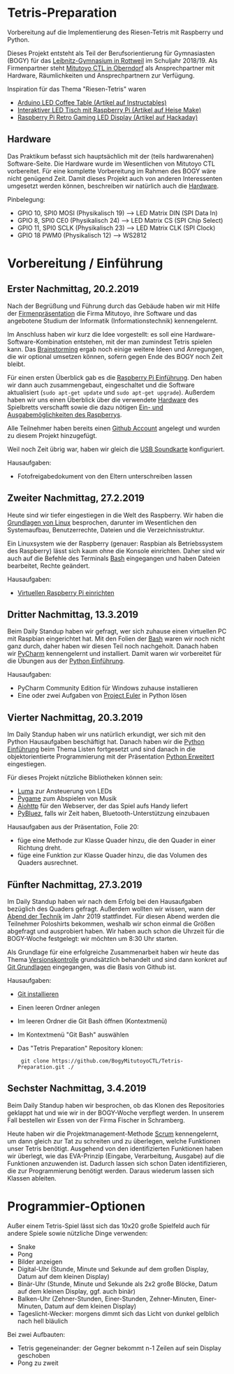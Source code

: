# Tetris-Preparation
Vorbereitung auf die Implementierung des Riesen-Tetris mit Raspberry und Python.

Dieses Projekt entsteht als Teil der Berufsorientierung für Gymnasiasten (BOGY) für das [Leibnitz-Gymnasium in Rottweil](https://lg.rw.schule-bw.de/home/?page_id=11268) im Schuljahr 2018/19. Als Firmenpartner steht [Mitutoyo CTL in Oberndorf](http://www.mitutoyo-ctl.de/de/karriere/ausbildungundstudium) als Ansprechpartner mit Hardware, Räumlichkeiten und Ansprechpartnern zur Verfügung.

Inspiration für das Thema "Riesen-Tetris" waren

* [Arduino LED Coffee Table (Artikel auf Instructables)](https://www.instructables.com/id/Arduino-LED-Coffee-Table/)
* [Interaktiver LED Tisch mit Raspberry Pi (Artikel auf Heise Make)](https://www.heise.de/make/meldung/Fleissarbeit-Interaktiver-LED-Tisch-mit-Raspberry-Pi-3619636.html)
* [Raspberry Pi Retro Gaming LED Display (Artikel auf Hackaday)](https://hackaday.io/project/11064-raspberry-pi-retro-gaming-led-display)

## Hardware

Das Praktikum befasst sich hauptsächlich mit der (teils hardwarenahen) Software-Seite. Die Hardware wurde im Wesentlichen von Mitutoyo CTL vorbereitet. Für eine komplette Vorbereitung im Rahmen des BOGY wäre nicht genügend Zeit. Damit dieses Projekt auch von anderen Interessenten umgesetzt werden können, beschreiben wir natürlich auch die [Hardware](Hardware.md).

Pinbelegung:

* GPIO 10, SPI0 MOSI (Physikalisch 19) --> LED Matrix DIN (SPI Data In)
* GPIO 8, SPI0 CE0 (Physikalisch 24) --> LED Matrix CS (SPI Chip Select)
* GPIO 11, SPI0 SCLK  (Physikalisch 23) --> LED Matrix CLK (SPI Clock)
* GPIO 18 PWM0 (Physikalisch 12) --> WS2812

# Vorbereitung / Einführung

## Erster Nachmittag, 20.2.2019

Nach der Begrüßung und Führung durch das Gebäude haben wir mit Hilfe der [Firmenpräsentation](Präsentationen/Firmenpräsentation_16_9.pptx) die Firma Mitutoyo, ihre Software und das angebotene Studium der Informatik (Informationstechnik) kennengelernt.

Im Anschluss haben wir kurz die Idee vorgestellt: es soll eine Hardware-Software-Kombination entstehen, mit der man zumindest Tetris spielen kann. Das [Brainstorming](Brainstorming.md) ergab noch einige weitere Ideen und Anregungen, die wir optional umsetzen können, sofern gegen Ende des BOGY noch Zeit bleibt.

Für einen ersten Überblick gab es die [Raspberry Pi Einführung](Präsentationen/Raspberry%20Hardware.pptx). Den haben wir dann auch zusammengebaut, eingeschaltet und die Software aktualisiert (`sudo apt-get update` und `sudo apt-get upgrade`). Außerdem haben wir uns einen Überblick über die verwendete [Hardware](Hardware.md) des Spielbretts verschafft sowie die dazu nötigen [Ein- und Ausgabemöglichkeiten des Raspberrys](Präsentationen/Hardware%20Einführung.pptx).

Alle Teilnehmer haben bereits einen [Github Account](https://github.com/join) angelegt und wurden zu diesem Projekt hinzugefügt.

Weil noch Zeit übrig war, haben wir gleich die [USB Soundkarte](Präsentationen/USB%20Soundkarte.pptx) konfiguriert.

Hausaufgaben:

* Fotofreigabedokument von den Eltern unterschreiben lassen

## Zweiter Nachmittag, 27.2.2019

Heute sind wir tiefer eingestiegen in die Welt des Raspberry. Wir haben die [Grundlagen von Linux](Prsäentationen/Linux.pptx) besprochen, darunter im Wesentlichen den Systemaufbau, Benutzerrechte, Dateien und die Verzeichnisstruktur.

Ein Linuxsystem wie der Raspberry (genauer: Raspbian als Betriebssystem des Raspberry) lässt sich kaum ohne die Konsole einrichten. Daher sind wir auch auf die Befehle des Terminals [Bash](Präsentationen/Bash.pptx) eingegangen und haben Dateien bearbeitet, Rechte geändert.

Hausaufgaben:

* [Virtuellen Raspberry Pi einrichten](virtual_raspberry.md)

## Dritter Nachmittag, 13.3.2019

Beim Daily Standup haben wir gefragt, wer sich zuhause einen virtuellen PC mit Raspbian eingerichtet hat.
Mit den Folien der [Bash](Präsentationen/Bash.pptx) waren wir noch nicht ganz durch, daher haben wir diesen Teil noch nachgeholt. Danach haben wir [PyCharm](Präsentationen/Pycharm.pptx) kennengelernt und installiert. Damit waren wir vorbereitet für die Übungen aus der [Python Einführung](Präsentationen/Python%20Einführung.pptx).

Hausaufgaben:

* PyCharm Community Edition für Windows zuhause installieren
* Eine oder zwei Aufgaben von [Project Euler](https://projecteuler.net/archives) in Python lösen

## Vierter Nachmittag, 20.3.2019

Im Daily Standup haben wir uns natürlich erkundigt, wer sich mit den Python Hausaufgaben beschäftigt hat. Danach haben wir die [Python Einführung](Präsentationen/Python%20Einführung.pptx) beim Thema Listen fortgesetzt und sind danach in die objektorientierte Programmierung mit der Präsentation [Python Erweitert](Python%20Erweitert.pptx) eingestiegen.

Für dieses Projekt nützliche Bibliotheken können sein:

* [Luma](https://pypi.org/project/luma.core/) zur Ansteuerung von LEDs
* [Pygame](https://www.pygame.org/docs/) zum Abspielen von Musik
* [Aiohttp](https://aiohttp.readthedocs.io/en/stable/) für den Webserver, der das Spiel aufs Handy liefert
* [PyBluez](https://github.com/pybluez), falls wir Zeit haben, Bluetooth-Unterstützung einzubauen

Hausaufgaben aus der Präsentation, Folie 20:

 * füge eine Methode zur Klasse Quader hinzu, die den Quader in einer Richtung dreht.
 * füge eine Funktion zur Klasse Quader hinzu, die das Volumen des Quaders ausrechnet.

## Fünfter Nachmittag, 27.3.2019

Im Daily Standup haben wir nach dem Erfolg bei den Hausaufgaben bezüglich des Quaders gefragt. Außerdem wollten wir wissen, wann der [Abend der Technik](https://lg.rw.schule-bw.de/home/?p=284985) im Jahr 2019 stattfindet. Für diesen Abend werden die Teilnehmer Poloshirts bekommen, weshalb wir schon einmal die Größen abgefragt und ausprobiert haben. Wir haben auch schon die Uhrzeit für die BOGY-Woche festgelegt: wir möchten um 8:30 Uhr starten.

Als Grundlage für eine erfolgreiche Zusammenarbeit haben wir heute das Thema [Versionskontrolle](Präsentationen/Versionskontrolle.pptx) grundsätzlich behandelt und sind dann konkret auf [Git Grundlagen](Präsentationen/Git%20Grundlagen.pptx) eingegangen, was die Basis von Github ist.

Hausaufgaben:

 * [Git installieren](https://git-scm.com/downloads)
 * Einen leeren Ordner anlegen
 * Im leeren Ordner die Git Bash öffnen (Kontextmenü)
 * Im Kontextmenü "Git Bash" auswählen
 * Das "Tetris Preparation" Repository klonen:

        git clone https://github.com/BogyMitutoyoCTL/Tetris-Preparation.git ./

## Sechster Nachmittag, 3.4.2019

Beim Daily Standup haben wir besprochen, ob das Klonen des Repositories geklappt hat und wie wir in der BOGY-Woche verpflegt werden. In unserem Fall bestellen wir Essen von der Firma Fischer in Schramberg.

Heute haben wir die Projektmanagement-Methode [Scrum](Präsentationen/Scrum.pptx) kennengelernt, um dann gleich zur Tat zu schreiten und zu überlegen, welche Funktionen unser Tetris benötigt. Ausgehend von den identifizierten Funktionen haben wir überlegt, wie das EVA-Prinzip (Eingabe, Verarbeitung, Ausgabe) auf die Funktionen anzuwenden ist. Dadurch lassen sich schon Daten identifizieren, die zur Programmierung benötigt werden. Daraus wiederum lassen sich Klassen ableiten.

# Programmier-Optionen

Außer einem Tetris-Spiel lässt sich das 10x20 große Spielfeld auch für andere Spiele sowie nützliche Dinge verwenden:

* Snake
* Pong
* Bilder anzeigen
* Digital-Uhr (Stunde, Minute und Sekunde auf dem großen Display, Datum auf dem kleinen Display)
* Binär-Uhr (Stunde, Minute und Sekunde als 2x2 große Blöcke, Datum auf dem kleinen Display, ggf. auch binär)
* Balken-Uhr (Zehner-Stunden, Einer-Stunden, Zehner-Minuten, Einer-Minuten, Datum auf dem kleinen Display)
* Tageslicht-Wecker: morgens dimmt sich das Licht von dunkel gelblich nach hell bläulich

Bei zwei Aufbauten:

* Tetris gegeneinander: der Gegner bekommt n-1 Zeilen auf sein Display geschoben
* Pong zu zweit